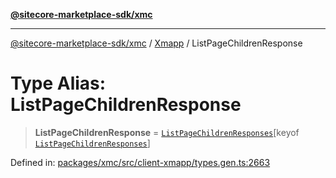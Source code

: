 [**@sitecore-marketplace-sdk/xmc**](../../../../README.md)

***

[@sitecore-marketplace-sdk/xmc](../../../../README.md) / [Xmapp](../README.md) / ListPageChildrenResponse

# Type Alias: ListPageChildrenResponse

> **ListPageChildrenResponse** = [`ListPageChildrenResponses`](ListPageChildrenResponses.md)\[keyof [`ListPageChildrenResponses`](ListPageChildrenResponses.md)\]

Defined in: [packages/xmc/src/client-xmapp/types.gen.ts:2663](https://github.com/Sitecore/marketplace-sdk/blob/047115917e8843232ba2a4ba284b67585698b1c5/packages/xmc/src/client-xmapp/types.gen.ts#L2663)
